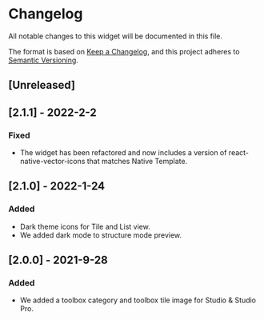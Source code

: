 # Changelog
All notable changes to this widget will be documented in this file.

The format is based on [Keep a Changelog](https://keepachangelog.com/en/1.0.0/), and this project adheres to [Semantic Versioning](https://semver.org/spec/v2.0.0.html).

## [Unreleased]

## [2.1.1] - 2022-2-2

### Fixed
- The widget has been refactored and now includes a version of react-native-vector-icons that matches Native Template. 

## [2.1.0] - 2022-1-24

### Added
- Dark theme icons for Tile and List view.
- We added dark mode to structure mode preview.

## [2.0.0] - 2021-9-28

### Added
 - We added a toolbox category and toolbox tile image for Studio & Studio Pro.
